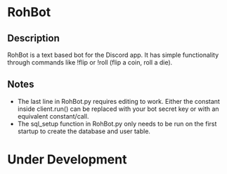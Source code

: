 # RohBot

## Description
RohBot is a text based bot for the Discord app. It has simple functionality through commands like !flip or !roll (flip a coin, roll a die).

## Notes
- The last line in RohBot.py requires editing to work. Either the constant inside client.run() can be replaced with your bot secret key or with an equivalent constant/call.
- The sql_setup function in RohBot.py only needs to be run on the first startup to create the database and user table.

# Under Development
